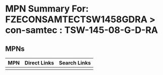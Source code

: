 



# MPN Summary For: FZECONSAMTECTSW1458GDRA > con-samtec : TSW-145-08-G-D-RA

## MPNs
  

|MPN|Direct Links|Search Links|
| :--- | :--- | :--- |
||||
